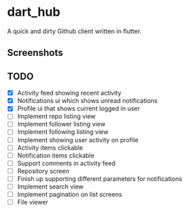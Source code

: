 # dart_hub

A quick and dirty Github client written in flutter.

## Screenshots


## TODO

- [x] Activity feed showing recent activity
- [x] Notifications ui which shows unread notifications
- [x] Profile ui that shows current logged in user
- [ ] Implement repo listing view
- [ ] Implement follower listing view
- [ ] Implement following listing view
- [ ] Implement showing user activity on profile
- [ ] Activity items clickable
- [ ] Notification items clickable
- [ ] Support comments in activity feed
- [ ] Repository screen
- [ ] Finish up supporting different parameters for notifications
- [ ] Implement search view
- [ ] Implement pagination on list screens
- [ ] File viewer

